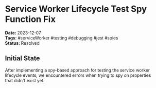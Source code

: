 # Service Worker Lifecycle Test Spy Function Fix

**Date:** 2023-12-07  
**Tags:** #serviceWorker #testing #debugging #jest #spies  
**Status:** Resolved  

## Initial State

After implementing a spy-based approach for testing the service worker lifecycle events, we encountered errors when trying to spy on properties that didn't exist yet:

